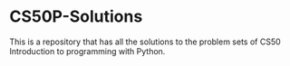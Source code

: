 # CS50P-Solutions
This is a repository that has all the solutions to the problem sets of CS50 Introduction to programming with Python.
